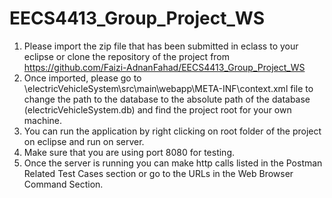# EECS4413_Group_Project_WS
1. Please import the zip file that has been submitted in eclass to your eclipse or clone the repository of the project from https://github.com/Faizi-AdnanFahad/EECS4413_Group_Project_WS
2. Once imported, please go to \electricVehicleSystem\src\main\webapp\META-INF\context.xml file to change the path to the database to the absolute path of the database (electricVehicleSystem.db) and find the project root for your own machine.
3. You can run the application by right clicking on root folder of the project on eclipse and run on server.
4. Make sure that you are using port 8080 for testing.
5. Once the server is running you can make http calls listed in the Postman Related Test Cases section or go to the URLs in the Web Browser Command Section.
